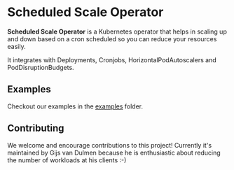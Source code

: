 # Scheduled Scale Operator

**Scheduled Scale Operator** is a Kubernetes operator that helps in scaling up
and down based on a cron scheduled so you can reduce your resources easily.

It integrates with Deployments, Cronjobs, HorizontalPodAutoscalers and PodDisruptionBudgets.

## Examples

Checkout our examples in the [examples](./examples/) folder.

## Contributing

We welcome and encourage contributions to this project!
Currently it's maintained by Gijs van Dulmen because he is enthusiastic about 
reducing the number of workloads at his clients :-)
